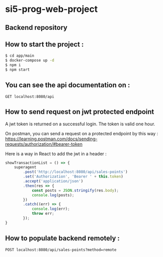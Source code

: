 # si5-prog-web-project
## Backend repository

## How to start the project :
```bash
$ cd app/main
$ docker-compose up -d  
$ npm i 
$ npm start
```

## You can see the api documentation on :
```text
GET localhost:8080/api
```

## How to send request on jwt protected endpoint
A jwt token is returned on a successful login. The token is valid one hour.  

On postman, you can send a request on a protected endpoint by this way : https://learning.postman.com/docs/sending-requests/authorization/#bearer-token  

Here is a way in React to add the jwt in a header : 

```typescript
showTransactionList = () => {
    superagent
        .post('http://localhost:8080/api/sales-points')
        .set('Authorization', 'Bearer ' + this.token)
        .accept('application/json')
        .then(res => {
            const posts = JSON.stringify(res.body);
            console.log(posts);
        })
        .catch((err) => {
            console.log(err);
            throw err;                    
        });
}
```

## How to populate backend remotely :
```text
POST localhost:8080/api/sales-points?method=remote
```
